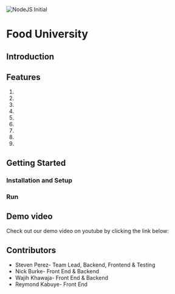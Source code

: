 ![NodeJS Initial](https://github.com/stevenpl98/FoodUniversity/workflowsNodeJS%20Initial/badge.svg)

# Food University

## Introduction


## Features
1. 
2. 
3. 
4. 
5. 
6. 
7. 
8. 
9.


## Getting Started

### Installation and Setup

### Run

## Demo video

Check out our demo video on youtube by clicking the link below:

## Contributors

* Steven Perez- Team Lead, Backend, Frontend & Testing
* Nick Burke- Front End & Backend
* Wajih Khawaja- Front End & Backend
* Reymond Kabuye- Front End

